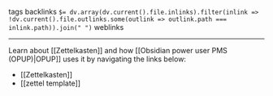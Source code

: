 tags 
backlinks `$= dv.array(dv.current().file.inlinks).filter(inlink => !dv.current().file.outlinks.some(outlink => outlink.path === inlink.path)).join(" ")`
weblinks 
___
Learn about [[Zettelkasten]] and how [[Obsidian power user PMS (OPUP)|OPUP]] uses it by navigating the links below:

- [[Zettelkasten]]
- [[zettel template]]
